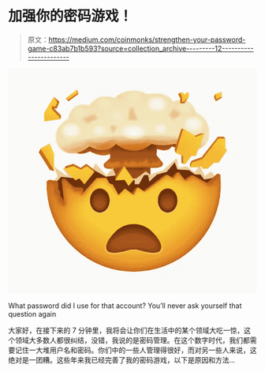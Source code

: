 # 加强你的密码游戏！

> 原文：<https://medium.com/coinmonks/strengthen-your-password-game-c83ab7b1b593?source=collection_archive---------12----------------------->

![](img/6725103168a2b70c26fe7e2cb1ec72ba.png)

What password did I use for that account? You’ll never ask yourself that question again

大家好，在接下来的 7 分钟里，我将会让你们在生活中的某个领域大吃一惊，这个领域大多数人都很纠结，没错，我说的是密码管理。在这个数字时代，我们都需要记住一大堆用户名和密码。你们中的一些人管理得很好，而对另一些人来说，这绝对是一团糟。这些年来我已经完善了我的密码游戏，以下是原因和方法…